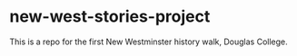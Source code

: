 # new-west-stories-project
This is a repo for the first New Westminster history walk, Douglas College.
